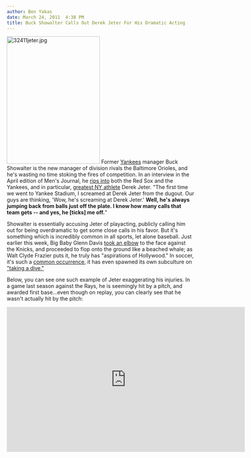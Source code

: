 ```yaml
---
author: Ben Yakas
date: March 24, 2011  4:38 PM
title: Buck Showalter Calls Out Derek Jeter For His Dramatic Acting
---
```


<p><span class="mt-enclosure mt-enclosure-image" style="display: inline;"> <img alt="32411jeter.jpg" src="https://web.archive.org/web/20110329130821im_/http://gothamist.com/attachments/byakas/32411jeter.jpg" width="250" height="343" class="image-left"> </span>Former <a href="https://web.archive.org/web/20110329130821/http://gothamist.com/tags/yankees">Yankees</a> manager Buck Showalter is the new manager of division rivals the Baltimore Orioles, and he&apos;s wasting no time stoking the fires of competition. In an interview in the April edition of Men&apos;s Journal, he <a href="https://web.archive.org/web/20110329130821/http://sports.espn.go.com/mlb/spring2011/news/story?id=6252444">rips into</a> both the Red Sox and the Yankees, and in particular, <a href="https://web.archive.org/web/20110329130821/http://gothamist.com/2011/03/17/does_anybody_really_think_derek_jet.php">greatest NY athlete</a> Derek Jeter. &quot;The first time we went to Yankee Stadium, I screamed at Derek Jeter from the dugout. Our guys are thinking, &apos;Wow, he&apos;s screaming at Derek Jeter.&apos; <strong>Well, he&apos;s always jumping back from balls just off the plate. I know how many calls that team gets -- and yes, he [ticks] me off.</strong>&quot;</p>

<p>Showalter is essentially accusing Jeter of playacting, publicly calling him out for being overdramatic to get some close calls in his favor. But it&apos;s something which is incredibly common in all sports, let alone baseball. Just earlier this week, Big Baby Glenn Davis <a href="https://web.archive.org/web/20110329130821/http://deadspin.com/#!5784370/ray-allen-carmelo-anthony-go-down-bloodied-big-baby-davis-just-pretends">took an elbow</a> to the face against the Knicks, and proceeded to flop onto the ground like a beached whale; as Walt Clyde Frazier puts it, he truly has &quot;aspirations of Hollywood.&quot; In soccer, it&apos;s such a <a href="https://web.archive.org/web/20110329130821/http://www.nytimes.com/2010/06/21/sports/soccer/21diving.html">common occurrence</a>, it has even spawned its own subculture on <a href="https://web.archive.org/web/20110329130821/http://www.slate.com/id/2144625/9">&quot;taking a dive.&quot;</a> </p>

<p>Below, you can see one such example of Jeter exaggerating his injuries. In a game last season against the Rays, he is seemingly hit by a pitch, and awarded first base...even though on replay, you can clearly see that he wasn&apos;t actually hit by the pitch:</p>

<div style="text-align: center;"><iframe title="YouTube video player" width="640" height="390" src="https://web.archive.org/web/20110329130821if_/http://www.youtube.com/embed/WtmALJbrgE4" frameborder="0" allowfullscreen></iframe></div>